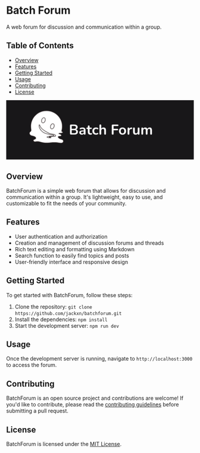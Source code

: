 # Batch Forum
A web forum for discussion and communication within a group.

## Table of Contents
- [Overview](#overview)
- [Features](#features)
- [Getting Started](#getting-started)
- [Usage](#usage)
- [Contributing](#contributing)
- [License](#license)

![dashboard](./readme-assets/readme-banner.png)


## Overview
BatchForum is a simple web forum that allows for discussion and communication within a group. It's lightweight, easy to use, and customizable to fit the needs of your community.

## Features
- User authentication and authorization
- Creation and management of discussion forums and threads
- Rich text editing and formatting using Markdown
- Search function to easily find topics and posts
- User-friendly interface and responsive design

## Getting Started
To get started with BatchForum, follow these steps:

1. Clone the repository: `git clone https://github.com/jackxn/batchforum.git`
2. Install the dependencies: `npm install`
3. Start the development server: `npm run dev`

## Usage
Once the development server is running, navigate to `http://localhost:3000` to access the forum. 

## Contributing
BatchForum is an open source project and contributions are welcome! If you'd like to contribute, please read the [contributing guidelines](https://github.com/jackxn/batchforum/blob/master/CONTRIBUTING.md) before submitting a pull request.

## License
BatchForum is licensed under the [MIT License](https://github.com/jackxn/batchforum/blob/master/LICENSE).
